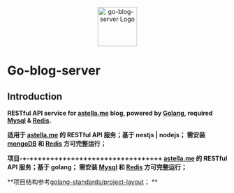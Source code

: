 <p align="center">
  <a href="https://github.com/elvisz2016/Go-blog-server" target="blank">
    <img src="https://raw.githubusercontent.com/surmon-china/nodepress/master/logo.png" height="90" alt="go-blog-server Logo" />
  </a>
</p>

# Go-blog-server

## Introduction

**RESTful API service for [astella.me](https://github.com/elvisz2016/astella.me) blog, powered by [Golang](https://github.com/golang/go), required [Mysql](https://www.mysql.com/cn/) & [Redis](https://redis.io/).** 

**适用于 [astella.me](https://github.com/surmon-china/astella.me) 的 RESTful API 服务；基于 nestjs | nodejs；
需安装 [mongoDB](https://www.mongodb.com/) 和 [Redis](https://redis.io/) 方可完整运行；**

**项目-+-++++++++++++++++++++++++++++++++ [astella.me](https://github.com/elvisz2016/astella.me) 的 RESTful API 服务；基于 golang；
需安装 [Mysql](https://www.mysql.com/cn/) 和 [Redis](https://redis.io/) 方可完整运行；**

**项目结构参考[golang-standards/project-layout](https://github.com/golang-standards/project-layout)； **

